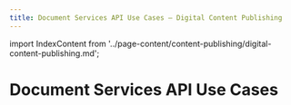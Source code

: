 ```yaml
---
title: Document Services API Use Cases — Digital Content Publishing
---
```

import IndexContent from '../page-content/content-publishing/digital-content-publishing.md';


<Hero slots="heading" variant="fullwidth" theme="dark"  customLayout className="herobgImage"/>

# Document Services API Use Cases


<MenuWrapperComponent  slots="content"  repeat="1" theme="lightest"/>

<IndexContent />